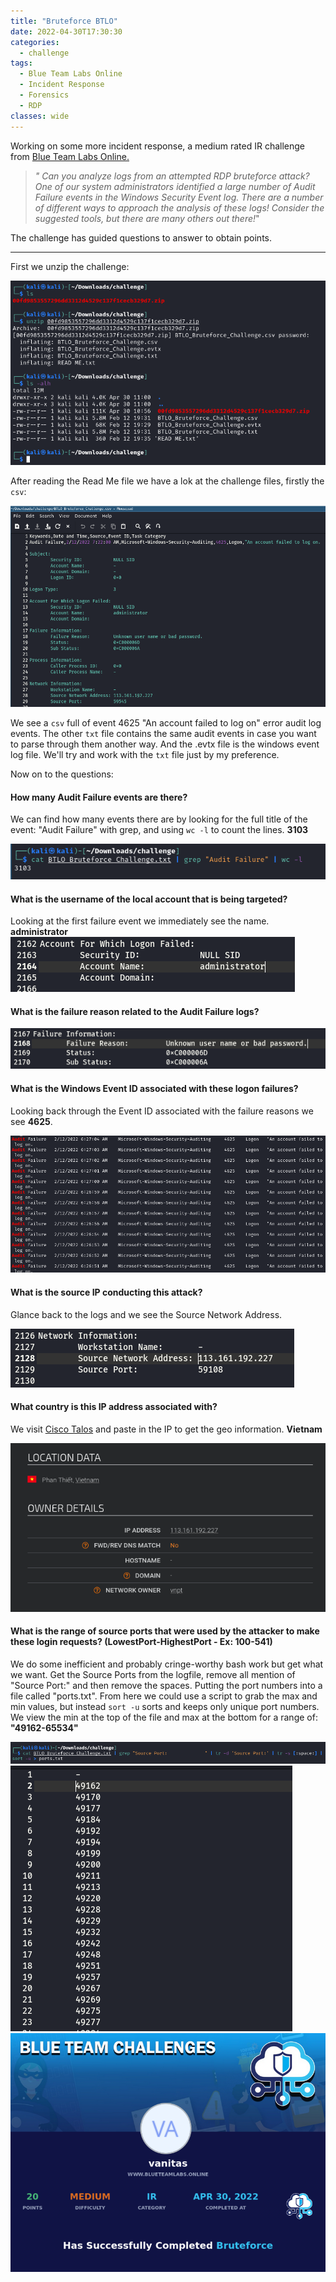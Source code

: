 ```yaml
---
title: "Bruteforce BTLO"
date: 2022-04-30T17:30:30
categories:
  - challenge
tags:
  - Blue Team Labs Online
  - Incident Response
  - Forensics
  - RDP
classes: wide
---
```

Working on some more incident response, a medium rated IR challenge from [Blue Team Labs Online.](https://blueteamlabs.online/home/challenge/40)

>*" Can you analyze logs from an attempted RDP bruteforce attack?
One of our system administrators identified a large number of Audit Failure events in the Windows Security Event log.
There are a number of different ways to approach the analysis of these logs! Consider the suggested tools, but there are many others out there!*"

The challenge has guided questions to answer to obtain points.

---

First we unzip the challenge:

<img src="/assets/images/bruteforce/bru0.PNG" alt="Unzipping the file.">

After reading the Read Me file we have a lok at the challenge files, firstly the `csv`:

<img src="/assets/images/bruteforce/bru1.PNG" alt="Windows audit log.">

We see a `csv` full of event 4625 "An account failed to log on" error audit log events. The other `txt` file contains the same audit events in case you want to parse through them another way. And the .evtx file is the windows event log file. We'll try and work with the `txt` file just by my preference.

Now on to the questions:

<h4>How many Audit Failure events are there?</h4>

We can find how many events there are by looking for the full title of the event: "Audit Failure" with grep, and using `wc -l` to count the lines. **3103**

<img src="/assets/images/bruteforce/bru2.PNG" alt="3103">


<h4>What is the username of the local account that is being targeted?</h4>

Looking at the first failure event we immediately see the name. **administrator**
<img src="/assets/images/bruteforce/bru3.PNG" alt="administor">

<h4>What is the failure reason related to the Audit Failure logs?</h4>

<img src="/assets/images/bruteforce/bru4.PNG" alt="Unknown user name or bad password">

<h4>What is the Windows Event ID associated with these logon failures?</h4>

Looking back through the Event ID associated with the failure reasons we see **4625**.

<img src="/assets/images/bruteforce/bru5.PNG" alt="4625">

<h4> What is the source IP conducting this attack?</h4>

Glance back to the logs and we see the Source Network Address. 

<img src="/assets/images/bruteforce/bru6.PNG" alt="113.161.192.227">

<h4>What country is this IP address associated with?</h4>

We visit [Cisco Talos](https://talosintelligence.com) and paste in the IP to get the geo information. **Vietnam**

<img src="/assets/images/bruteforce/bru7.PNG" alt="Vietnam.">

<h4>What is the range of source ports that were used by the attacker to make these login requests? (LowestPort-HighestPort - Ex: 100-541) </h4>

We do some inefficient and probably cringe-worthy bash work but get what we want. Get the Source Ports from the logfile, remove all mention of "Source Port:" and then remove the spaces. Putting the port numbers into a file called "ports.txt". From here we could use a script to grab the max and min values, but instead `sort -u` sorts and keeps only unique port numbers. We view the min at the top of the file and max at the bottom for a range of: 
**"49162-65534"** 

<img src="/assets/images/bruteforce/bru8.PNG" alt="The command. ">


<img src="/assets/images/bruteforce/bru9.PNG" alt="The file sorted.">



<img src="/assets/images/bruteforce/bru10.PNG" alt="Victory.">
